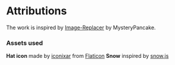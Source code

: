 # Attributions #

The work is inspired by [Image-Replacer](https://github.com/MysteryPancake/Image-Replacer) by MysteryPancake.

### Assets used

**Hat icon** made by [iconixar](https://www.flaticon.com/authors/iconixar) from [Flaticon](https://www.flaticon.com/)
**Snow** inspired by [snow.js](https://github.com/kurisubrooks/snow.js)
